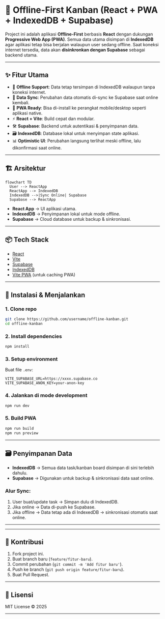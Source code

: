 # 🚀 Offline-First Kanban (React + PWA + IndexedDB + Supabase)

Project ini adalah aplikasi **Offline-First** berbasis **React** dengan dukungan **Progressive Web App (PWA)**.
Semua data utama disimpan di **IndexedDB** agar aplikasi tetap bisa berjalan walaupun user sedang offline.
Saat koneksi internet tersedia, data akan **disinkronkan dengan Supabase** sebagai backend utama.

---

## ✨ Fitur Utama

* 🔌 **Offline Support**: Data tetap tersimpan di IndexedDB walaupun tanpa koneksi internet.
* 🔄 **Data Sync**: Perubahan data otomatis di-sync ke Supabase saat online kembali.
* 📱 **PWA Ready**: Bisa di-install ke perangkat mobile/desktop seperti aplikasi native.
* ⚡ **React + Vite**: Build cepat dan modular.
* 🛠️ **Supabase**: Backend untuk autentikasi & penyimpanan data.
* 🗃️ **IndexedDB**: Database lokal untuk menyimpan state aplikasi.
* 📊 **Optimistic UI**: Perubahan langsung terlihat meski offline, lalu dikonfirmasi saat online.

---

## 🏗️ Arsitektur

```mermaid
flowchart TD
  User --> ReactApp
  ReactApp --> IndexedDB
  IndexedDB -->|Sync Online| Supabase
  Supabase --> ReactApp
```

* **React App** → UI aplikasi utama.
* **IndexedDB** → Penyimpanan lokal untuk mode offline.
* **Supabase** → Cloud database untuk backup & sinkronisasi.

---

## 📦 Tech Stack

* [React](https://react.dev/)
* [Vite](https://vitejs.dev/)
* [Supabase](https://supabase.com/)
* [IndexedDB](https://developer.mozilla.org/en-US/docs/Web/API/IndexedDB_API)
* [Vite PWA](https://vite-pwa-org.netlify.app/) (untuk caching PWA)

---

## 🚀 Instalasi & Menjalankan

### 1. Clone repo

```bash
git clone https://github.com/username/offline-kanban.git
cd offline-kanban
```

### 2. Install dependencies

```bash
npm install
```

### 3. Setup environment

Buat file `.env`:

```env
VITE_SUPABASE_URL=https://xxxx.supabase.co
VITE_SUPABASE_ANON_KEY=your-anon-key
```

### 4. Jalankan di mode development

```bash
npm run dev
```

### 5. Build PWA

```bash
npm run build
npm run preview
```

---

## 🗃️ Penyimpanan Data

* **IndexedDB** → Semua data task/kanban board disimpan di sini terlebih dahulu.
* **Supabase** → Digunakan untuk backup & sinkronisasi data saat online.

### Alur Sync:

1. User buat/update task → Simpan dulu di IndexedDB.
2. Jika online → Data di-push ke Supabase.
3. Jika offline → Data tetap ada di IndexedDB → sinkronisasi otomatis saat online.

---

---

## 🤝 Kontribusi

1. Fork project ini.
2. Buat branch baru (`feature/fitur-baru`).
3. Commit perubahan (`git commit -m 'Add fitur baru'`).
4. Push ke branch (`git push origin feature/fitur-baru`).
5. Buat Pull Request.

---

## 📄 Lisensi

MIT License © 2025

---
